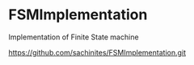 # FSMImplementation
Implementation of Finite State machine

https://github.com/sachinites/FSMImplementation.git
